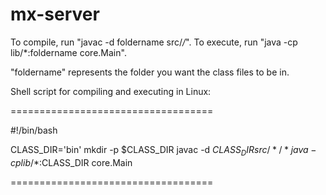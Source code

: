 mx-server
=========

To compile, run "javac -d foldername src/*/*".
To execute, run "java -cp lib/*:foldername core.Main".

"foldername" represents the folder you want the class files to be in.

Shell script for compiling and executing in Linux:

===================================

#!/bin/bash

CLASS_DIR='bin'
mkdir -p $CLASS_DIR
javac -d $CLASS_DIR src/*/*
java -cp lib/*:$CLASS_DIR core.Main

===================================
